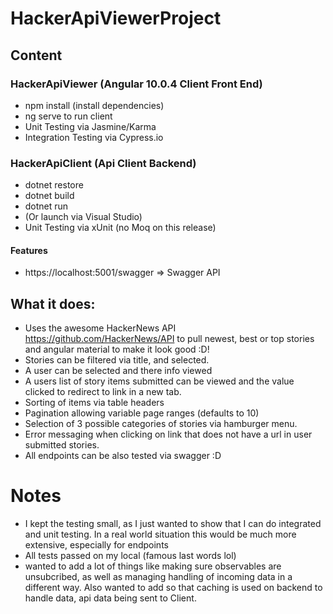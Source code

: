 # HackerApiViewerProject
## Content
### HackerApiViewer (Angular 10.0.4 Client Front End)
  * npm install (install dependencies)
  * ng serve to run client
  * Unit Testing via Jasmine/Karma
  * Integration Testing via Cypress.io
### HackerApiClient (Api Client Backend)
  * dotnet restore
  * dotnet build
  * dotnet run
  * (Or launch via Visual Studio)
  * Unit Testing via xUnit (no Moq on this release)
#### Features
  * https://localhost:5001/swagger => Swagger API
  
## What it does:
* Uses the awesome HackerNews API https://github.com/HackerNews/API to pull newest, best or top stories and angular material to make it look good :D!
* Stories can be filtered via title, and selected.
* A user can be selected and there info viewed
* A users list of story items submitted can be viewed and the value clicked to redirect to link in a new tab.
* Sorting of items via table headers
* Pagination allowing variable page ranges (defaults to 10)
* Selection of 3 possible categories of stories via hamburger menu.
* Error messaging when clicking on link that does not have a url in user submitted stories.
* All endpoints can be also tested via swagger :D


# Notes
* I kept the testing small, as I just wanted to show that I can do integrated and unit testing. In a real world situation this would be much more extensive, especially for endpoints
* All tests passed on my local (famous last words lol)
* wanted to add a lot of things like making sure observables are unsubcribed, as well as managing handling of incoming data in a different way. Also wanted to add so that caching is used on backend to handle data, api data being sent to Client.
